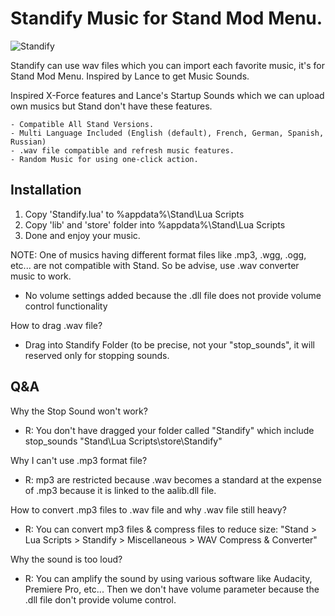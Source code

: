 # Standify Music for Stand Mod Menu.
![Standify](https://user-images.githubusercontent.com/125747450/230726512-2a161e87-46d9-4b3d-a85c-330bcb69d798.png)

Standify can use wav files which you can import each favorite music, it's for Stand Mod Menu. Inspired by Lance to get Music Sounds.

Inspired X-Force features and Lance's Startup Sounds which we can upload own musics but Stand don't have these features.

```
- Compatible All Stand Versions.
- Multi Language Included (English (default), French, German, Spanish, Russian)
- .wav file compatible and refresh music features.
- Random Music for using one-click action.
```

Installation
--------------------

1. Copy 'Standify.lua' to %appdata%\Stand\Lua Scripts
2. Copy 'lib' and 'store' folder into %appdata%\Stand\Lua Scripts
3. Done and enjoy your music.

NOTE: One of musics having different format files like .mp3, .wgg, .ogg, etc... are not compatible with Stand. So be advise, use .wav converter music to work.
- No volume settings added because the .dll file does not provide volume control functionality

How to drag .wav file?
- Drag into Standify Folder (to be precise, not your "stop_sounds", it will reserved only for stopping sounds.

Q&A
---

Why the Stop Sound won't work?
- R: You don't have dragged your folder called "Standify" which include stop_sounds "Stand\Lua Scripts\store\Standify"

Why I can't use .mp3 format file?
- R: mp3 are restricted because .wav becomes a standard at the expense of .mp3 because it is linked to the aalib.dll file.

How to convert .mp3 files to .wav file and why .wav file still heavy?
- R: You can convert mp3 files & compress files to reduce size: "Stand > Lua Scripts > Standify > Miscellaneous > WAV Compress & Converter"

Why the sound is too loud?
- R: You can amplify the sound by using various software like Audacity, Premiere Pro, etc... Then we don't have volume parameter because the .dll file don't provide volume control.
